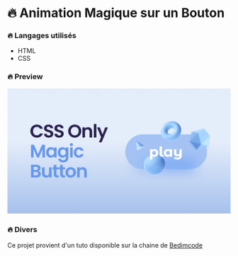 # 🔥 Animation Magique sur un Bouton
### 🔥 Langages utilisés

- HTML
- CSS

### 🔥 Preview
![](/preview.png)

### 🔥 Divers

Ce projet provient d'un tuto disponible sur la chaine de [Bedimcode](https://www.youtube.com/c/Bedimcode)


